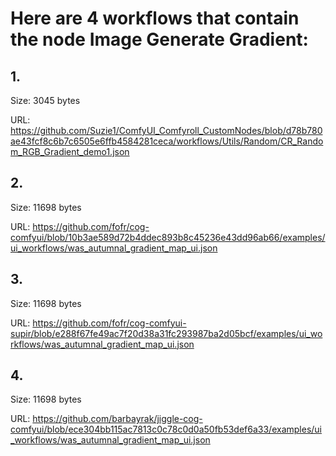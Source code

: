 # Here are 4 workflows that contain the node Image Generate Gradient:

## 1. 

Size: 3045 bytes

URL: https://github.com/Suzie1/ComfyUI_Comfyroll_CustomNodes/blob/d78b780ae43fcf8c6b7c6505e6ffb4584281ceca/workflows/Utils/Random/CR_Random_RGB_Gradient_demo1.json

## 2. 

Size: 11698 bytes

URL: https://github.com/fofr/cog-comfyui/blob/10b3ae589d72b4ddec893b8c45236e43dd96ab66/examples/ui_workflows/was_autumnal_gradient_map_ui.json

## 3. 

Size: 11698 bytes

URL: https://github.com/fofr/cog-comfyui-supir/blob/e288f67fe49ac7f20d38a31fc293987ba2d05bcf/examples/ui_workflows/was_autumnal_gradient_map_ui.json

## 4. 

Size: 11698 bytes

URL: https://github.com/barbayrak/jiggle-cog-comfyui/blob/ece304bb115ac7813c0c78c0d0a50fb53def6a33/examples/ui_workflows/was_autumnal_gradient_map_ui.json

